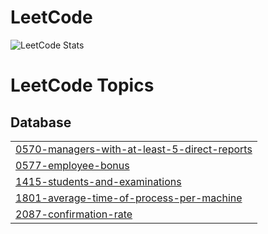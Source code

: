 # LeetCode

![LeetCode Stats](https://leetcard.jacoblin.cool/jyk60222?theme=transparent&font=Patrick%20Hand%20SC)

<!---LeetCode Topics Start-->
# LeetCode Topics
## Database
|  |
| ------- |
| [0570-managers-with-at-least-5-direct-reports](https://github.com/jyk602/LeetCode/tree/master/0570-managers-with-at-least-5-direct-reports) |
| [0577-employee-bonus](https://github.com/jyk602/LeetCode/tree/master/0577-employee-bonus) |
| [1415-students-and-examinations](https://github.com/jyk602/LeetCode/tree/master/1415-students-and-examinations) |
| [1801-average-time-of-process-per-machine](https://github.com/jyk602/LeetCode/tree/master/1801-average-time-of-process-per-machine) |
| [2087-confirmation-rate](https://github.com/jyk602/LeetCode/tree/master/2087-confirmation-rate) |
<!---LeetCode Topics End-->